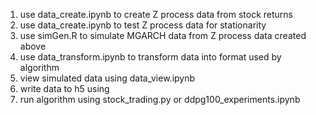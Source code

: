 1. use data_create.ipynb to create Z process data from stock returns
2. use data_create.ipynb to test Z process data for stationarity
3. use simGen.R to simulate MGARCH data from Z process data created above
4. use data_transform.ipynb to transform data into format used by algorithm
5. view simulated data using data_view.ipynb
6. write data to h5 using 
7. run algorithm using stock_trading.py or ddpg100_experiments.ipynb
